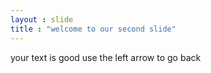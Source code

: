 ```yaml
---
layout : slide
title : "welcome to our second slide"
---
```

your text is good
use the left arrow to go back

